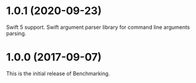 # 1.0.1 (2020-09-23)

Swift 5 support.
Swift argument parser library for command line arguments parsing.

# 1.0.0 (2017-09-07)

This is the initial release of Benchmarking.
